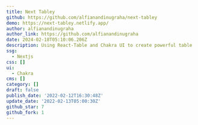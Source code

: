 ```yaml
---
title: Next Tabley
github: https://github.com/alfianandinugraha/next-tabley
demo: https://next-tabley.netlify.app/
author: alfianandinugraha
author_link: https://github.com/alfianandinugraha
date: 2024-02-18T05:10:06.206Z
description: Using React-Table and Chakra UI to create powerful table
ssg:
  - Nextjs
css: []
ui:
  - Chakra
cms: []
category: []
draft: false
publish_date: '2022-02-12T16:30:48Z'
update_date: '2022-02-13T05:00:30Z'
github_star: 7
github_fork: 1
---
```

